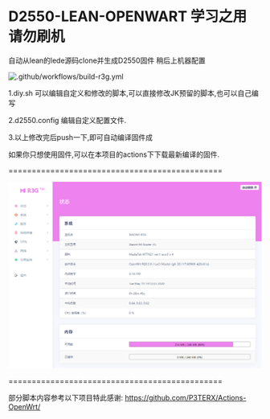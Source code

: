 # D2550-LEAN-OPENWART 学习之用 请勿刷机
自动从lean的lede源码clone并生成D2550固件 稍后上机器配置

![.github/workflows/build-r3g.yml](https://github.com/indiboy/R3G/workflows/.github/workflows/build-r3g.yml/badge.svg)

1.diy.sh
可以编辑自定义和修改的脚本,可以直接修改JK预留的脚本,也可以自己编写

2.d2550.config
编辑自定义配置文件.

3.以上修改完后push一下,即可自动编译固件成


如果你只想使用固件,可以在本项目的actions下下载最新编译的固件.

==============================================

![](/screenshots/d2550.png)

==============================================

部分脚本内容参考以下项目特此感谢:
https://github.com/P3TERX/Actions-OpenWrt/
